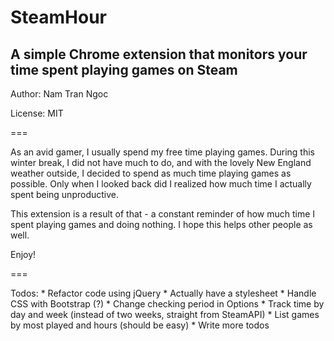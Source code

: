# SteamHour

## A simple Chrome extension that monitors your time spent playing games on Steam

Author: Nam Tran Ngoc

License: MIT

===

As an avid gamer, I usually spend my free time playing games. During this winter break, I did not have much to do, and with the lovely New England weather outside, I decided to spend as much time playing games as possible. Only when I looked back did I realized how much time I actually spent being unproductive. 

This extension is a result of that - a constant reminder of how much time I spent playing games and doing nothing. I hope this helps other people as well. 

Enjoy!

===

Todos: 
	* Refactor code using jQuery
	* Actually have a stylesheet
	* Handle CSS with Bootstrap (?)
	* Change checking period in Options
	* Track time by day and week (instead of two weeks, straight from SteamAPI)
	* List games by most played and hours (should be easy)
	* Write more todos

